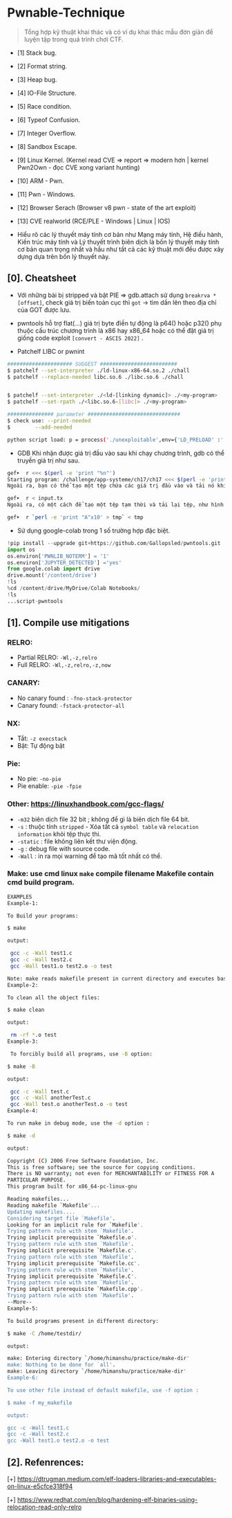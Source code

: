# Pwnable-Technique

> Tổng hợp kỹ thuật khai thác và có ví dụ khai thác mẫu đơn giản để luyện tập trong quá trình chơi CTF.

* [1] Stack bug.

* [2] Format string.

* [3] Heap bug.

* [4] IO-File Structure.

* [5] Race condition.

* [6] Typeof Confusion.

* [7] Integer Overflow.

* [8] Sandbox Escape.

* [9] Linux Kernel. (Kernel read CVE => report => modern hơn | kernel Pwn2Own - đọc CVE xong variant hunting)

* [10] ARM - Pwn.

* [11] Pwn - Windows.

* [12] Browser Serach (Browser v8 pwn - state of the art exploit)

* [13] CVE realworld (RCE/PLE - Windows | Linux | IOS)

- Hiểu rõ các lý thuyết máy tính cơ bản như Mạng máy tính, Hệ điều hành, Kiến trúc máy tính và Lý thuyết trình biên dịch là bốn lý thuyết máy tính cơ bản quan trọng nhất 
và hầu như tất cả các kỹ thuật mới đều được xây dựng dựa trên bốn lý thuyết này.

## [0]. Cheatsheet

- Với những bài bị stripped và bật PIE => gdb.attach sử dụng `breakrva *[offset]`, check giá trị biến toàn cục thì `got` -> tìm dần lên theo địa chỉ của GOT được lưu.

- pwntools hỗ trợ flat(...) giá trị byte điền tự động là p64() hoặc p32() phụ thuộc cấu trúc chương trình là x86 hay x86_64 hoặc có thể đặt giá trị giống code exploit `[convert - ASCIS 2022]` .

- Patchelf LIBC or pwnint 
```bash
##################### SUGGEST #########################
$ patchelf --set-interpreter ./ld-linux-x86-64.so.2 ./chall
$ patchelf --replace-needed libc.so.6 ./libc.so.6 ./chall


$ patchelf --set-interpreter ./<ld-[linking dynamic]> ./<my-program>
$ patchelf --set-rpath ./<libc.so.6-[libc]> ./<my-program>

############### parameter ############################## 
$ check use: --print-needed
$        --add-needed

python script load: p = process('./unexploitable',env={'LD_PRELOAD' :'./libc.so.6'}) 
```

- GDB Khi nhận được giá trị đầu vào sau khi chạy chương trình, gdb có thể truyền giá trị như sau.

```bash
gef➤  r <<< $(perl -e 'print "%n"')
Starting program: /challenge/app-systeme/ch17/ch17 <<< $(perl -e 'print "%n"')
Ngoài ra, bạn có thể tạo một tệp chứa các giá trị đầu vào và tải nó khi chương trình được chạy.

gef➤  r < input.tx
Ngoài ra, có một cách để tạo một tệp tạm thời và tải lại tệp, như hình dưới đây, nhưng nó không chắc sẽ được sử dụng.

gef➤  r `perl -e 'print "A"x10' > tmp` < tmp
```

- Sử dụng google-colab trong 1 số trường hợp đặc biệt.

```python
!pip install --upgrade git+https://github.com/Gallopsled/pwntools.git
import os
os.environ['PWNLIB_NOTERM'] = '1'
os.environ['JUPYTER_DETECTED'] ='yes'
from google.colab import drive
drive.mount('/content/drive')
!ls
%cd /content/drive/MyDrive/Colab Notebooks/
!ls
...script-pwntools
```

## [1]. Compile use mitigations
 
### RELRO:
- Partial RELRO: `-Wl,-z,relro`
- Full RELRO: `-Wl,-z,relro,-z,now`

### CANARY:
- No canary found : `-fno-stack-protector`
- Canary found: `-fstack-protector-all`

### NX: 
- Tắt: `-z execstack`
- Bật: Tự động bật

### Pie:
- No pie: `-no-pie`
- Pie enable: `-pie -fpie`

### Other: https://linuxhandbook.com/gcc-flags/
- `-m32` biên dịch file 32 bit ; không để gì là biên dịch file 64 bit.
- `-s` : thuộc tính `stripped` - Xóa tất cả `symbol table` và `relocation information` khỏi tệp thực thi.
- `-static` : file không liên kết thư viện động.
- `-g` : debug file with source code.
- `-Wall` : in ra mọi warning để tạo mã tốt nhất có thể.


### Make: use cmd linux `make` compile filename Makefile contain cmd build program.

```bash
EXAMPLES
Example-1:

To Build your programs:

$ make

output:

 gcc -c -Wall test1.c
 gcc -c -Wall test2.c
 gcc -Wall test1.o test2.o -o test 

Note: make reads makefile present in current directory and executes based on statements in makefile
Example-2:

To clean all the object files:

$ make clean

output:

 rm -rf *.o test
Example-3:

 To forcibly build all programs, use -B option:

$ make -B

output:

 gcc -c -Wall test.c
 gcc -c -Wall anotherTest.c
 gcc -Wall test.o anotherTest.o -o test
Example-4:

To run make in debug mode, use the -d option :

$ make -d

output:

Copyright (C) 2006 Free Software Foundation, Inc.
This is free software; see the source for copying conditions.
There is NO warranty; not even for MERCHANTABILITY or FITNESS FOR A
PARTICULAR PURPOSE.
This program built for x86_64-pc-linux-gnu

Reading makefiles...
Reading makefile `Makefile'...
Updating makefiles....
Considering target file `Makefile'.
Looking for an implicit rule for `Makefile'.
Trying pattern rule with stem `Makefile'.
Trying implicit prerequisite `Makefile.o'.
Trying pattern rule with stem `Makefile'.
Trying implicit prerequisite `Makefile.c'.
Trying pattern rule with stem `Makefile'.
Trying implicit prerequisite `Makefile.cc'.
Trying pattern rule with stem `Makefile'.
Trying implicit prerequisite `Makefile.C'.
Trying pattern rule with stem `Makefile'.
Trying implicit prerequisite `Makefile.cpp'.
Trying pattern rule with stem `Makefile'.
--More--
Example-5:

To build programs present in different directory:

$ make -C /home/testdir/

output:

make: Entering directory `/home/himanshu/practice/make-dir'
make: Nothing to be done for `all'.
make: Leaving directory `/home/himanshu/practice/make-dir'
Example-6:

To use other file instead of default makefile, use -f option :

$ make -f my_makefile

output:

gcc -c -Wall test1.c
gcc -c -Wall test2.c
gcc -Wall test1.o test2.o -o test 
```

## [2]. Refenrences:

[+] https://dtrugman.medium.com/elf-loaders-libraries-and-executables-on-linux-e5cfce318f94

[+] https://www.redhat.com/en/blog/hardening-elf-binaries-using-relocation-read-only-relro
